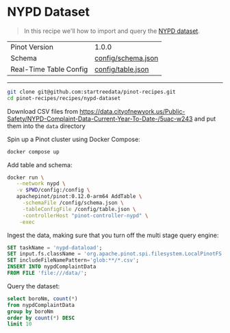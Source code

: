 # NYPD Dataset

> In this recipe we'll how to import and query the [NYPD dataset](https://data.cityofnewyork.us/Public-Safety/NYPD-Complaint-Data-Current-Year-To-Date-/5uac-w243).

<table>
  <tr>
    <td>Pinot Version</td>
    <td>1.0.0</td>
  </tr>
  <tr>
    <td>Schema</td>
    <td><a href="config/schema.json">config/schema.json</a></td>
  </tr>
    <tr>
    <td>Real-Time Table Config</td>
    <td><a href="config/table.json">config/table.json</a></td>
  </tr>
</table>

<!-- This is the code for the following recipe: https://dev.startree.ai/docs/pinot/recipes/upserts-full -->

***

```bash
git clone git@github.com:startreedata/pinot-recipes.git
cd pinot-recipes/recipes/nypd-dataset
```

Download CSV files from https://data.cityofnewyork.us/Public-Safety/NYPD-Complaint-Data-Current-Year-To-Date-/5uac-w243 and put them into the `data` directory

Spin up a Pinot cluster using Docker Compose:

```bash
docker compose up
```

Add table and schema:

```bash
docker run \
   --network nypd \
   -v $PWD/config:/config \
   apachepinot/pinot:0.12.0-arm64 AddTable \
     -schemaFile /config/schema.json \
     -tableConfigFile /config/table.json \
     -controllerHost "pinot-controller-nypd" \
    -exec
```


Ingest the data, making sure that you turn off the multi stage query engine:

```sql
SET taskName = 'nypd-dataload';
SET input.fs.className = 'org.apache.pinot.spi.filesystem.LocalPinotFS';
SET includeFileNamePattern='glob:**/*.csv';
INSERT INTO nypdComplaintData 
FROM FILE 'file:///data/';
```

Query the dataset:

```sql
select boroNm, count(*)
from nypdComplaintData 
group by boroNm
order by count(*) DESC
limit 10
```